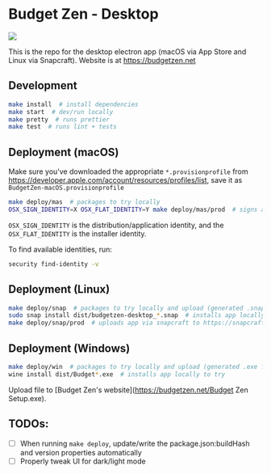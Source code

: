 # Budget Zen - Desktop

[![](https://github.com/BrunoBernardino/budgetzen-desktop/workflows/Run%20Tests/badge.svg)](https://github.com/BrunoBernardino/budgetzen-desktop/actions?workflow=Run+Tests)

This is the repo for the desktop electron app (macOS via App Store and Linux via Snapcraft). Website is at https://budgetzen.net

## Development

```bash
make install  # install dependencies
make start  # dev/run locally
make pretty  # runs prettier
make test  # runs lint + tests
```

## Deployment (macOS)

Make sure you've downloaded the appropriate `*.provisionprofile` from https://developer.apple.com/account/resources/profiles/list, save it as `BudgetZen-macOS.provisionprofile`

```bash
make deploy/mas  # packages to try locally
OSX_SIGN_IDENTITY=X OSX_FLAT_IDENTITY=Y make deploy/mas/prod  # signs app to upload via Transporter (the generated .pkg inside the app folder, not `make` — that one's not signed, intentionally)
```

`OSX_SIGN_IDENTITY` is the distribution/application identity, and the `OSX_FLAT_IDENTITY` is the installer identity.

To find available identities, run:

```bash
security find-identity -v
```

## Deployment (Linux)

```bash
make deploy/snap  # packages to try locally and upload (generated .snap file)
sudo snap install dist/budgetzen-desktop_*.snap  # installs app locally to try
make deploy/snap/prod  # uploads app via snapcraft to https://snapcraft.io/budgetzen/listing
```

## Deployment (Windows)

```bash
make deploy/win  # packages to try locally and upload (generated .exe file) -- requires `wine` to be installed (`brew install --cask wine-stable`) if running on macOS
wine install dist/Budget*.exe  # installs app locally to try
```

Upload file to [Budget Zen's website](https://budgetzen.net/Budget Zen Setup.exe).

## TODOs:

- [ ] When running `make deploy`, update/write the package.json:buildHash and version properties automatically
- [ ] Properly tweak UI for dark/light mode
